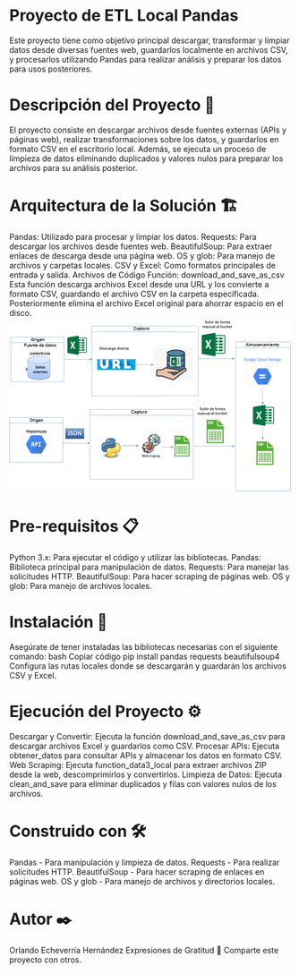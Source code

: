 # Proyecto de ETL Local Pandas
Este proyecto tiene como objetivo principal descargar, transformar y limpiar datos desde diversas fuentes web, guardarlos localmente en archivos CSV, y procesarlos utilizando Pandas para realizar análisis y preparar los datos para usos posteriores.

# Descripción del Proyecto 🚀
El proyecto consiste en descargar archivos desde fuentes externas (APIs y páginas web), realizar transformaciones sobre los datos, y guardarlos en formato CSV en el escritorio local. Además, se ejecuta un proceso de limpieza de datos eliminando duplicados y valores nulos para preparar los archivos para su análisis posterior.

# Arquitectura de la Solución 🏗️
Pandas: Utilizado para procesar y limpiar los datos.
Requests: Para descargar los archivos desde fuentes web.
BeautifulSoup: Para extraer enlaces de descarga desde una página web.
OS y glob: Para manejo de archivos y carpetas locales.
CSV y Excel: Como formatos principales de entrada y salida.
Archivos de Código
Función: download_and_save_as_csv
Esta función descarga archivos Excel desde una URL y los convierte a formato CSV, guardando el archivo CSV en la carpeta especificada. Posteriormente elimina el archivo Excel original para ahorrar espacio en el disco.
![](https://github.com/Echeverria29/Proyecto-de-ETL-Local-Pandas/blob/main/Aquitectura3.drawio.png)
# Pre-requisitos 📋
Python 3.x: Para ejecutar el código y utilizar las bibliotecas.
Pandas: Biblioteca principal para manipulación de datos.
Requests: Para manejar las solicitudes HTTP.
BeautifulSoup: Para hacer scraping de páginas web.
OS y glob: Para manejo de archivos locales.
# Instalación 🔧
Asegúrate de tener instaladas las bibliotecas necesarias con el siguiente comando:
bash
Copiar código
pip install pandas requests beautifulsoup4
Configura las rutas locales donde se descargarán y guardarán los archivos CSV y Excel.
# Ejecución del Proyecto ⚙️
Descargar y Convertir: Ejecuta la función download_and_save_as_csv para descargar archivos Excel y guardarlos como CSV.
Procesar APIs: Ejecuta obtener_datos para consultar APIs y almacenar los datos en formato CSV.
Web Scraping: Ejecuta function_data3_local para extraer archivos ZIP desde la web, descomprimirlos y convertirlos.
Limpieza de Datos: Ejecuta clean_and_save para eliminar duplicados y filas con valores nulos de los archivos.
# Construido con 🛠️
Pandas - Para manipulación y limpieza de datos.
Requests - Para realizar solicitudes HTTP.
BeautifulSoup - Para hacer scraping de enlaces en páginas web.
OS y glob - Para manejo de archivos y directorios locales.
# Autor ✒️
Orlando Echeverría Hernández
Expresiones de Gratitud 🎁
Comparte este proyecto con otros.
